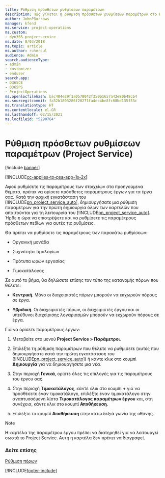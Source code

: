 ```yaml
---
title: Ρύθμιση πρόσθετων ρυθμίσεων παραμέτρων
description: Πώς γίνεται η ρύθμιση πρόσθετων ρυθμίσεων παραμέτρων στο Project Service
author: JohnPBurrows
manager: kfend
ms.service: project-operations
ms.custom:
- dyn365-projectservice
ms.date: 8/03/2018
ms.topic: article
ms.author: ruhercul
audience: Admin
search.audienceType:
- admin
- customizer
- enduser
search.app:
- D365CE
- D365PS
- ProjectOperations
ms.openlocfilehash: bac484e29f1a0578042f350b1657a42e80b48cb4
ms.sourcegitcommit: fa32b1893286f20271fa4ec4be8fc68bd135f53c
ms.translationtype: HT
ms.contentlocale: el-GR
ms.lasthandoff: 02/15/2021
ms.locfileid: "5290764"
---
```

# <a name="configure-additional-parameter-settings-project-service"></a>Ρύθμιση πρόσθετων ρυθμίσεων παραμέτρων (Project Service)

[!include [banner](../includes/psa-now-project-operations.md)]

[!INCLUDE[cc-applies-to-psa-app-1x-2x](../includes/cc-applies-to-psa-app-1x-2x.md)]

Αφού ρυθμίσετε τις παραμέτρους των στοιχείων στα προηγούμενα θέματα, πρέπει να ορίσετε πρόσθετες παραμέτρους έργων για τα έργα σας. Κατά την αρχική εγκατάσταση του [!INCLUDE[pn_project_service_auto](../includes/pn-project-service-auto.md)], δημιουργήσατε μια ρύθμιση παραμέτρων για την πρώτη δημιουργία όλων των καρτελών που απαιτούνται για τη λειτουργία του [!INCLUDE[pn_project_service_auto](../includes/pn-project-service-auto.md)]. Ήρθε η ώρα να επιστρέψετε και να ρυθμίσετε τις παραμέτρους πρόσθετων πεδίων για αυτές τις ρυθμίσεις.  
  
 Θα πρέπει να ρυθμίσετε τις παραμέτρους των παρακάτω ρυθμίσεων:  
  
-   Οργανική μονάδα  
  
-   Συχνότητα τιμολογίων  
  
-   Πρότυπα ωρών εργασίας  
  
-   Τιμοκατάλογος  
 
Σε αυτό το βήμα, θα δηλώσετε επίσης τον τύπο της κατανομής πόρων που θέλετε:  
  
- **Κεντρική**. Μόνο οι διαχειριστές πόρων μπορούν να εκχωρούν πόρους σε έργα.  
  
- **Υβριδική**. Οι διαχειριστές πόρων, οι διαχειριστές έργου και οι υπεύθυνοι διαχείρισης λογαριασμών μπορούν να εκχωρούν πόρους σε έργα.  
  
 
Για να ορίσετε παραμέτρους έργων:  
  
1. Μεταβείτε στο μενού **Project Service > Παράμετροι**.  
  
2. Επιλέξτε τη ρύθμιση παραμέτρων που θέλετε να ρυθμίσετε (αυτές που δημιουργήσατε κατά την πρώτη εγκατάσταση του [!INCLUDE[pn_project_service_auto](../includes/pn-project-service-auto.md)]) ή κάντε κλικ στο κουμπί **Δημιουργία** για να δημιουργήσετε μια νέα.  
  
3. Στην περιοχή **Γενικά**, ορίστε όλες τις επιλογές για τις παραμέτρους του έργου σας.  
  
4. Στην περιοχή **Τιμοκατάλογος**, κάντε κλικ στο κουμπί **+** για να προσθέσετε έναν τιμοκατάλογο, επιλέξτε έναν τιμοκατάλογο στην αναπτυσσόμενη λίστα **Τιμοκατάλογος παραμέτρων έργου** και, στη συνέχεια, κάντε κλικ στο κουμπί **Αποθήκευση**.  
  
5. Επιλέξτε το κουμπί **Αποθήκευση** στην κάτω δεξιά γωνία της οθόνης.  

> [!NOTE]
> Η καρτέλα της παραμέτρου έργου πρέπει να διατηρηθεί για να λειτουργεί σωστά το Project Service. Αυτή η καρτέλα δεν πρέπει να διαγραφεί.

### <a name="see-also"></a>Δείτε επίσης  
 [Ρύθμιση πόρων](../psa/set-up-resources.md)


[!INCLUDE[footer-include](../includes/footer-banner.md)]